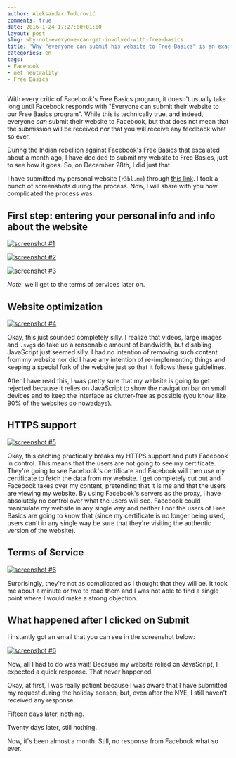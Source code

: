 ```yaml
---
author: Aleksandar Todorović
comments: true
date: 2016-1-24 17:27:00+01:00
layout: post
slug: why-not-everyone-can-get-involved-with-free-basics
title: 'Why "everyone can submit his website to Free Basics" is an exaggeration'
categories: en
tags:
- Facebook
- net neutrality
- Free Basics
---
```


With every critic of Facebook's Free Basics program, it doesn't usually take long until Facebook responds with "Everyone can submit their website to our Free Basics program". While this is technically true, and indeed, everyone _can_ submit their website to Facebook, but that does not mean that the submission will be received nor that you will receive any feedback what so ever.

During the Indian rebellion against Facebook's Free Basics that escalated about a month ago, I have decided to submit my website to Free Basics, just to see how it goes. So, on December 28th, I did just that.

I have submitted my personal website (`r3bl.me`) through [this link](https://partners.facebook.com/fbs/onboarding/). I took a bunch of screenshots during the process. Now, I will share with you how complicated the process was.

## First step: entering your personal info and info about the website

[![screenshot #1]({{site.url}}/images/free-basics/1.png)]({{site.url}}/images/free-basics/1.png)

[![screenshot #2]({{site.url}}/images/free-basics/2.png)]({{site.url}}/images/free-basics/2.png)

[![screenshot #3]({{site.url}}/images/free-basics/3.png)]({{site.url}}/images/free-basics/3.png)

*Note*: we'll get to the terms of services later on.

## Website optimization

[![screenshot #4]({{site.url}}/images/free-basics/4.png)]({{site.url}}/images/free-basics/4.png)

Okay, this just sounded completely silly. I realize that videos, large images and `.svg`s do take up a reasonable amount of bandwidth, but disabling JavaScript just seemed silly. I had no intention of removing such content from my website nor did I have any intention of re-implementing things and keeping a special fork of the website just so that it follows these guidelines.

After I have read this, I was pretty sure that my website is going to get rejected because it relies on JavaScript to show the navigation bar on small devices and to keep the interface as clutter-free as possible (you know, like 90% of the websites  do nowadays).

## HTTPS support

[![screenshot #5]({{site.url}}/images/free-basics/5.png)]({{site.url}}/images/free-basics/5.png)

Okay, this caching practically breaks my HTTPS support and puts Facebook in control. This means that the users are not going to see my certificate. They're going to see Facebook's certificate and Facebook will then use my certificate to fetch the data from my website. I get completely cut out and Facebook takes over my content, pretending that it is me and that the users are viewing my website. By using Facebook's servers as the proxy, I have absolutely no control over what the users will see. Facebook could manipulate my website in any single way and neither I nor the users of Free Basics are going to know that (since my certificate is no longer being used, users can't in any single way be sure that they're visiting the authentic version of the website).

## Terms of Service

[![screenshot #6]({{site.url}}/images/free-basics/7.png)]({{site.url}}/images/free-basics/7.png)

Surprisingly, they're not as complicated as I thought that they will be. It took me about a minute or two to read them and I was not able to find a single point where I would make a strong objection.

## What happened after I clicked on Submit

I instantly got an email that you can see in the screenshot below:

[![screenshot #6]({{site.url}}/images/free-basics/8.png)]({{site.url}}/images/free-basics/8.png)

Now, all I had to do was wait! Because my website relied on JavaScript, I expected a quick response. That never happened.

Okay, at first, I was really patient because I was aware that I have submitted my request during the holiday season, but, even after the NYE, I still haven't received any response.

Fifteen days later, nothing.

Twenty days later, still nothing.

Now, it's been almost a month. Still, no response from Facebook what so ever.
